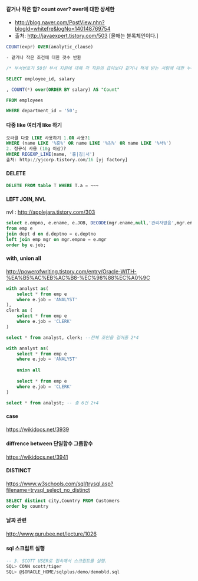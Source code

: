 #### 같거나 작은 합? count over? over에 대한 상세한 
- http://blog.naver.com/PostView.nhn?blogId=whitefre&logNo=140148769754
- 출처: http://javaexpert.tistory.com/503 [올해는 블록체인이다.]
````sql
COUNT(expr) OVER(analytic_clause)

- 같거나 작은 조건에 대한 갯수 반환

/* 부서번호가 50인 부서 지원에 대해 각 직원의 급여보다 같거나 적게 받는 사람에 대한 누적 합을 반환. */

SELECT employee_id, salary

, COUNT(*) over(ORDER BY salary) AS "Count"

FROM employees

WHERE department_id = '50';
````


#### 다중 like 여러개 like 하기
````sql
오라클 다중 LIKE 사용하기 1.OR 사용?1
WHERE (name LIKE '%홍%' OR name LIKE '%김%' OR name LIKE '%서%')
2. 정규식 사용 (10g 이상)?
WHERE REGEXP_LIKE(name, '홍|김|서')
출처: http://yjcorp.tistory.com/16 [yj factory]
````

#### DELETE
````sql
DELETE FROM table T WHERE T.a = ~~~ 
````
#### LEFT JOIN, NVL
nvl : http://applejara.tistory.com/303
````SQL
select e.empno, e.ename, e.JOB, DECODE(mgr.ename,null,'관리자없음',mgr.ename)--NVL2(mgr.ename, mgr.ename, '노관리자') 관리자 --NVL은 숫자인수로만 들어감
from emp e
join dept d on d.deptno = e.deptno 
left join emp mgr on mgr.empno = e.mgr
order by e.job;

````

#### with, union all
http://powerofwriting.tistory.com/entry/Oracle-WITH-%EA%B5%AC%EB%AC%B8-%EC%98%88%EC%A0%9C
```` sql
with analyst as(
    select * from emp e
    where e.job = 'ANALYST'
),
clerk as (
    select * from emp e
    where e.job = 'CLERK'
)

select * from analyst, clerk; --전체 조인을 걸어줌 2*4

with analyst as(
    select * from emp e
    where e.job = 'ANALYST'
    
    union all
    
    select * from emp e
    where e.job = 'CLERK'
)

select * from analyst; -- 총 6건 2+4
````
#### case
https://wikidocs.net/3939
#### diffrence between 단일함수 그룹함수
https://wikidocs.net/3941
#### DISTINCT
https://www.w3schools.com/sql/trysql.asp?filename=trysql_select_no_distinct
````SQL
SELECT distinct city,Country FROM Customers
order by country
````
#### 날짜 관련
http://www.gurubee.net/lecture/1026
#### sql 스크립트 실행
````sql
-- 3. SCOTT USER로 접속해서 스크립트를 실행. 
SQL> CONN scott/tiger
SQL> @$ORACLE_HOME/sqlplus/demo/demobld.sql   
````
